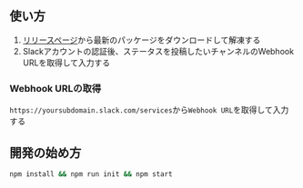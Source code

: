 ## 使い方

1. [リリースページ](https://github.com/kogai/arisama/releases)から最新のパッケージをダウンロードして解凍する
1. Slackアカウントの認証後、ステータスを投稿したいチャンネルのWebhook URLを取得して入力する

### Webhook URLの取得
`https://yoursubdomain.slack.com/services`から`Webhook URL`を取得して入力する

## 開発の始め方

```sh
npm install && npm run init && npm start
```
